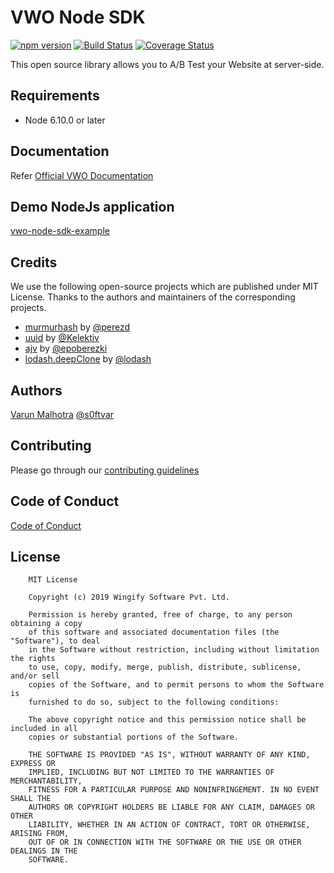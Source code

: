 # VWO Node SDK

[![npm version](https://badge.fury.io/js/vwo-node-sdk.svg)](https://www.npmjs.com/package/vwo-node-sdk) [![Build Status](http://img.shields.io/travis/wingify/vwo-node-sdk/master.svg?style=flat)](http://travis-ci.org/wingify/vwo-node-sdk) [![Coverage Status](https://coveralls.io/repos/github/wingify/vwo-node-sdk/badge.svg?branch=master)](https://coveralls.io/github/wingify/vwo-node-sdk?branch=master)

This open source library allows you to A/B Test your Website at server-side.

## Requirements

* Node 6.10.0 or later

## Documentation

Refer [Official VWO Documentation](https://developers.vwo.com/reference#server-side-introduction)

## Demo NodeJs application

[vwo-node-sdk-example](https://github.com/wingify/vwo-node-sdk-example)

## Credits

We use the following open-source projects which are published under MIT License. Thanks to the authors and maintainers of the corresponding projects.

* [murmurhash](https://github.com/perezd/node-murmurhash) by [@perezd](https://github.com/perezd)
* [uuid](https://github.com/kelektiv/node-uuid) by [@Kelektiv](https://github.com/kelektiv)
* [ajv](https://github.com/epoberezkin/ajv) by [@epoberezki](https://github.com/epoberezkin)
* [lodash.deepClone](https://www.npmjs.com/package/lodash.clonedeep) by [@lodash](https://github.com/lodash)

## Authors

[Varun Malhotra](https://github.com/softvar) [@s0ftvar](https://twitter.com/s0ftvar)

## Contributing

Please go through our [contributing guidelines](https://github.com/wingify/vwo-node-sdk/blob/master/CONTRIBUTING.md)

## Code of Conduct

[Code of Conduct](https://github.com/wingify/vwo-node-sdk/blob/master/CODE_OF_CONDUCT.md)

## License

```text
    MIT License

    Copyright (c) 2019 Wingify Software Pvt. Ltd.

    Permission is hereby granted, free of charge, to any person obtaining a copy
    of this software and associated documentation files (the "Software"), to deal
    in the Software without restriction, including without limitation the rights
    to use, copy, modify, merge, publish, distribute, sublicense, and/or sell
    copies of the Software, and to permit persons to whom the Software is
    furnished to do so, subject to the following conditions:

    The above copyright notice and this permission notice shall be included in all
    copies or substantial portions of the Software.

    THE SOFTWARE IS PROVIDED "AS IS", WITHOUT WARRANTY OF ANY KIND, EXPRESS OR
    IMPLIED, INCLUDING BUT NOT LIMITED TO THE WARRANTIES OF MERCHANTABILITY,
    FITNESS FOR A PARTICULAR PURPOSE AND NONINFRINGEMENT. IN NO EVENT SHALL THE
    AUTHORS OR COPYRIGHT HOLDERS BE LIABLE FOR ANY CLAIM, DAMAGES OR OTHER
    LIABILITY, WHETHER IN AN ACTION OF CONTRACT, TORT OR OTHERWISE, ARISING FROM,
    OUT OF OR IN CONNECTION WITH THE SOFTWARE OR THE USE OR OTHER DEALINGS IN THE
    SOFTWARE.
```
